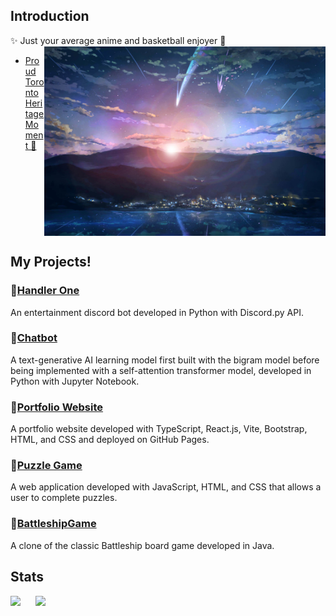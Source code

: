 ## Introduction
✨ Just your average anime and basketball enjoyer 🏀
<img src='yourNameTown.jpg' align='right' width='450'>
<br/>
- [Proud Toronto Heritage Moment 🦖](https://youtu.be/75iExVNvrWw)
<br><br><br><br><br><br><br><br><br>


## My Projects!
### 💠[Handler One](https://github.com/3r1cZ/Handler-One)
An entertainment discord bot developed in Python with Discord.py API.
### 💠[Chatbot](https://github.com/3r1cZ/Chatbot)
A text-generative AI learning model first built with the bigram model before being implemented with a self-attention transformer model, developed in Python with Jupyter Notebook.
### 💠[Portfolio Website](https://github.com/3r1cZ/3r1cZ.github.io)
A portfolio website developed with TypeScript, React.js, Vite, Bootstrap, HTML, and CSS and deployed on GitHub Pages.
### 💠[Puzzle Game](https://github.com/3r1cZ/Puzzle-Game)
A web application developed with JavaScript, HTML, and CSS that allows a user to complete puzzles.
### 💠[BattleshipGame](https://github.com/3r1cZ/BattleshipGame)
A clone of the classic Battleship board game developed in Java.

## Stats
<p>
  <img align="top" src="https://github-readme-stats.vercel.app/api?username=3r1cZ&theme=radical">
  &nbsp;&nbsp;&nbsp;&nbsp;
<img align="top" src="https://github-readme-stats.vercel.app/api/top-langs/?username=3r1cZ&theme=radical&langs_count=5">
</p>
